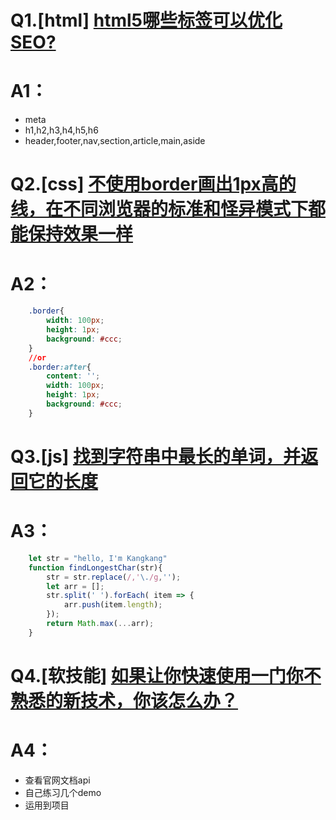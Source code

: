 # Q1.[html] [html5哪些标签可以优化SEO?](https://github.com/haizlin/fe-interview/issues/136)
# A1：
* meta
* h1,h2,h3,h4,h5,h6
* header,footer,nav,section,article,main,aside

# Q2.[css] [不使用border画出1px高的线，在不同浏览器的标准和怪异模式下都能保持效果一样](https://github.com/haizlin/fe-interview/issues/137)
# A2：
```css
    .border{
        width: 100px;
        height: 1px;
        background: #ccc;
    }
    //or
    .border:after{
        content: '';
        width: 100px;
        height: 1px;
        background: #ccc;
    }
```

# Q3.[js] [找到字符串中最长的单词，并返回它的长度](https://github.com/haizlin/fe-interview/issues/138)
# A3：
```javascript
    let str = "hello, I'm Kangkang"
    function findLongestChar(str){
        str = str.replace(/,'\./g,'');
        let arr = [];
        str.split(' ').forEach( item => {
            arr.push(item.length);
        });
        return Math.max(...arr);
    }
```

# Q4.[软技能] [如果让你快速使用一门你不熟悉的新技术，你该怎么办？](https://github.com/haizlin/fe-interview/issues/139)
# A4：
* 查看官网文档api
* 自己练习几个demo
* 运用到项目


